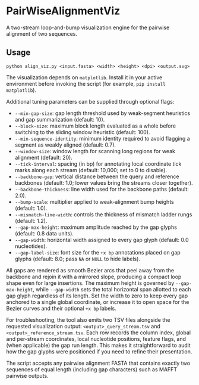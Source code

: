 # PairWiseAlignmentViz
A two-stream loop-and-bump visualization engine for the pairwise alignment of two sequences.

## Usage

```
python align_viz.py <input.fasta> <width> <height> <dpi> <output.svg>
```

The visualization depends on `matplotlib`. Install it in your active environment
before invoking the script (for example, `pip install matplotlib`).

Additional tuning parameters can be supplied through optional flags:

- `--min-gap-size`: gap length threshold used by weak-segment heuristics and gap summarization (default: 10).
- `--block-size`: maximum block length evaluated as a whole before switching to the sliding window heuristic (default: 100).
- `--min-sequence-identity`: minimum identity required to avoid flagging a segment as weakly aligned (default: 0.7).
- `--window-size`: window length for scanning long regions for weak alignment (default: 20).
- `--tick-interval`: spacing (in bp) for annotating local coordinate tick marks along each stream (default: 10,000; set to 0 to disable).
- `--backbone-gap`: vertical distance between the query and reference backbones (default: 1.0; lower values bring the streams closer together).
- `--backbone-thickness`: line width used for the backbone paths (default: 2.0).
- `--bump-scale`: multiplier applied to weak-alignment bump heights (default: 1.0).
- `--mismatch-line-width`: controls the thickness of mismatch ladder rungs (default: 1.2).
- `--gap-max-height`: maximum amplitude reached by the gap glyphs (default: 0.8 data units).
- `--gap-width`: horizontal width assigned to every gap glyph (default: 0.0 nucleotides).
- `--gap-label-size`: font size for the `+x bp` annotations placed on gap glyphs (default: 8.0; pass `NA` or `NULL` to hide labels).

All gaps are rendered as smooth Bezier arcs that peel away from the backbone
and rejoin it with a mirrored slope, producing a compact loop shape even for
large insertions. The maximum height is governed by `--gap-max-height`, while
`--gap-width` sets the total horizontal span allotted to each gap glyph
regardless of its length. Set the width to zero to keep every gap anchored to a
single global coordinate, or increase it to open space for the Bezier curves and
their optional `+x bp` labels.

For troubleshooting, the tool also emits two TSV files alongside the requested
visualization output: `<output>_query_stream.tsv` and
`<output>_reference_stream.tsv`. Each row records the column index, global and
per-stream coordinates, local nucleotide positions, feature flags, and (when
applicable) the gap run length. This makes it straightforward to audit how the
gap glyphs were positioned if you need to refine their presentation.

The script accepts any pairwise alignment FASTA that contains exactly two sequences of equal length (including gap characters) such as MAFFT pairwise outputs.
